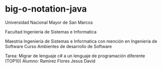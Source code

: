 # big-o-notation-java
Universidad Nacional Mayor de San Marcos

Facultad Ingeniería de Sistemas e Informatica

Maestria Ingeniería de Sistemas e Informatica con mención en Ingenieria de Software
Curso Ambientes de desarrollo de Software

Tarea: Migrar de lenguaje c# a un lenguaje de programación diferente (TOP10)
Alumno: Ramirez Flores Jesus David 

